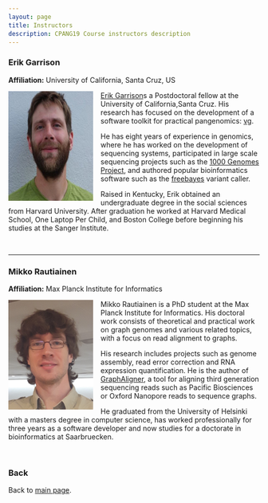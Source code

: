 ```yaml
---
layout: page
title: Instructors
description: CPANG19 Course instructors description
---
```


### Erik Garrison
**Affiliation:** University of California, Santa Cruz, US

<img src="./images/instructors/Erik_Garrison.jpg" height="220" width="170" align="left" style="margin-right: 3%; margin-bottom: 0.3em;">

[Erik Garrison](http://hypervolu.me/~erik/erik_garrison.html)s a Postdoctoral fellow at the University of California,Santa Cruz. His research has focused on the development of a software toolkit for practical pangenomics: [vg](https://github.com/vgteam/vg).

He has eight years of experience in genomics, where he has worked on the development of sequencing systems, participated in large scale sequencing projects such as the [1000 Genomes Project](http://www.internationalgenome.org/), and authored popular bioinformatics software such as the [freebayes](https://github.com/ekg/freebayes) variant caller. 

Raised in Kentucky, Erik obtained an undergraduate degree in the social sciences from Harvard University. After graduation he worked at Harvard Medical School, One Laptop Per Child, and Boston College before beginning his studies at the Sanger Institute.

<br/>

---

### Mikko Rautiainen
**Affiliation:** Max Planck Institute for Informatics

<img src="./images/instructors/Mikko.jpg" height="220" width="170" align="left" style="margin-right: 3%; margin-bottom: 0.3em;">

Mikko Rautiainen is a PhD student at the Max Planck Institute for Informatics. His doctoral work consists of theoretical and practical work on graph genomes and various related topics, with a focus on read alignment to graphs.

 His research includes projects such as genome assembly, read error correction and RNA expression quantification. He is the author of [GraphAligner](https://github.com/maickrau/GraphAligner), a tool for aligning third generation sequencing reads such as Pacific Biosciences or Oxford Nanopore reads to sequence graphs.

 He graduated from the University of Helsinki with a masters degree in computer science, has worked professionally for three years as a software developer and now studies for a doctorate in bioinformatics at Saarbruecken.


<br/>


### Back

Back to [main page](../index.md).
